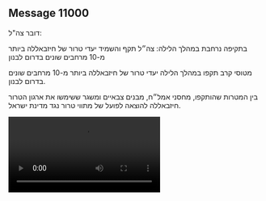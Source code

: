 ## Message 11000

דובר צה"ל: 

בתקיפה נרחבת במהלך הלילה: צה״ל תקף והשמיד יעדי טרור של חיזבאללה ביותר מ-10 מרחבים שונים בדרום לבנון

מטוסי קרב תקפו במהלך הלילה יעדי טרור של חיזבאללה ביותר מ-10 מרחבים שונים בדרום לבנון. 

בין המטרות שהותקפו, מחסני אמל״ח, מבנים צבאיים ומשגר ששימשו את ארגון הטרור חיזבאללה להוצאה לפועל של מתווי טרור נגד מדינת ישראל.

![Video](https://data.iron-swords.co.il/2024/August/22/https://data.iron-swords.co.il/2024/August/22/11000/11000_media.mp4)
